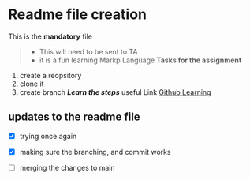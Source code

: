 # Readme file creation
This is the **mandatory** file
> - This will need to be sent to TA
> - it is a fun learning Markp Language
**Tasks for the assignment**
1. create a reopsitory
2. clone it
3. create branch
***Learn the steps***
useful Link [Github Learning](https://docs.github.com/en/get-started/quickstart/set-up-git)
## updates to the readme file
- [X] trying once again
- [x] making sure the branching, and commit works
- [ ] merging the changes to main

